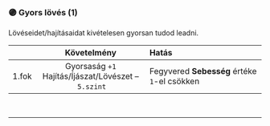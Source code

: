 ### 🟣 Gyors lövés (1)

Lövéseidet/hajításaidat kivételesen gyorsan tudod leadni.

| |  Követelmény | Hatás  |
| :----------- | :-----------: | :----------- |
| 1.fok | Gyorsaság `+1`<br />Hajítás/Íjászat/Lövészet&nbsp;–&nbsp;`5.szint` | Fegyvered **Sebesség** értéke `1`-el csökken |

<br />

---

